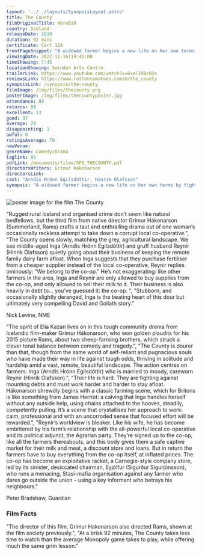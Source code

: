 ```yaml
---
layout: '../../layouts/SynopsisLayout.astro'
title: The County
filmOriginalTitle: Héraðið
country: Iceland
releaseDate: 2019
duration: 92 mins
certificate: Cert 12A
frontPageSnippet: "A widowed farmer begins a new life on her own terms by fighting against corruption and injustice in her community."
viewingDate: 2022-11-16T19:45:00
timeShowing: 7:45
locationShowing: Swindon Arts Centre
trailerLink: https://www.youtube.com/watch?v=6xalJXBc82s
reviewsLink: https://www.rottentomatoes.com/m/the_county
synopsisLink: /synopsis/the-county
filmImage: /img/films/thecounty.png
posterImage: /img/films/thecountyposter.jpg
attendance: 80
returns: 80
excellent: 13
good: 37
average: 29
disappointing: 1
awful: 0
ratingsAverage: 70
newVenue:
genreName: Comedy/Drama
taglink: 05
pdfLink: /documents/films/SFS_THECOUNTY.pdf
directorsWriters: Grimur Hakonarson
directorsLink:
cast: "Arndís Hrönn Egilsdóttir, Hinrik Ólafsson"
synopsis: "A widowed farmer begins a new life on her own terms by fighting against corruption and injustice in her community."
---
```


![poster image for the film The County](/img/films/thecounty.png "poster image for the film The County")

"Rugged rural Iceland and organised crime don’t seem like natural bedfellows, but the third film from native director Grímur Hákonarson (Summerland, Rams) crafts a taut and enthralling drama out of one woman’s occasionally reckless attempt to take down a corrupt local co-operative.",
    "The County opens slowly, matching the grey, agricultural landscape. We see middle-aged Inga (Arndís Hrönn Egilsdóttir) and gruff husband Reynir (Hinrik Ólafsson) quietly going about their business of keeping the remote family dairy farm afloat. When Inga suggests that they purchase fertiliser from a cheaper supplier instead of the local co-operative, Reynir replies ominously: “We belong to the co-op.” He’s not exaggerating: like other farmers in the area, Inga and Reynir are only allowed to buy supplies from the co-op, and only allowed to sell their milk to it. Their business is also heavily in debt to… you’ve guessed it: the co-op. ",
    "Stubborn, and occasionally slightly deranged, Inga is the beating heart of this dour but ultimately very compelling David and Goliath story."

<div class="review__author review__author--review1">
Nick Levine, NME
</div>

"The spirit of Elia Kazan lives on in this tough community drama from Icelandic film-maker Grímur Hákonarson, who won golden plaudits for his 2015 picture Rams, about two sheep-farming brothers, which struck a clever tonal balance between comedy and tragedy.",
    "The County is dourer than that, though from the same world of self-reliant and pugnacious souls who have made their way in life against tough odds, thriving in solitude and hardship amid a vast, remote, beautiful landscape. The action centres on farmers: Inga (Arndís Hrönn Egilsdóttir) who is married to moody, careworn Reynir (Hinrik Ólafsson).",
    "Their life is hard. They are fighting against mounting debts and must work harder and harder to stay afloat. Hákonarson shrewdly begins with a classic farming scene, which for Britons is like something from James Herriot: a calving that Inga handles herself without any outside help, using chains attached to the hooves, steadily, competently pulling. It’s a scene that crystallises her approach to work: calm, professional and with an uncorroded sense that focused effort will be rewarded.",
    "Reynir’s worldview is bleaker. Like his wife, he has become embittered by his farm’s relationship with the all-powerful local co-operative and its political adjunct, the Agrarian party. They’re signed up to the co-op, like all the farmers thereabouts, and this body gives them a safe captive market for their milk and meat, a discount store and loans. But in return the farmers have to buy everything from the co-op itself, at inflated prices. The co-op has become an exploitative racket, a Carnegie-style company store, led by its sinister, desiccated chairman, Eyjólfur (Sigurður Sigurjónsson), who runs a menacing, Stasi-mafia organisation against any farmer who dares go outside the union – using a key informant who betrays his neighbours."

<div class="review__author">
Peter Bradshaw, Guardian
</div>

### Film Facts

"The director of this film, Grimur Hakonarson also directed Rams, shown at the film society previously.",
"At a brisk 92 minutes, The County takes less time to watch than the average Monopoly game takes to play, while offering much the same grim lesson."